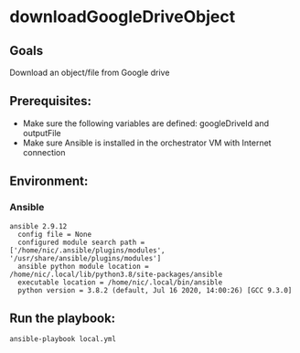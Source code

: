 # downloadGoogleDriveObject

## Goals
Download an object/file from Google drive 
 
## Prerequisites:
- Make sure the following variables are defined: googleDriveId and outputFile
- Make sure Ansible is installed in the orchestrator VM with Internet connection

## Environment:

### Ansible

```
ansible 2.9.12
  config file = None
  configured module search path = ['/home/nic/.ansible/plugins/modules', '/usr/share/ansible/plugins/modules']
  ansible python module location = /home/nic/.local/lib/python3.8/site-packages/ansible
  executable location = /home/nic/.local/bin/ansible
  python version = 3.8.2 (default, Jul 16 2020, 14:00:26) [GCC 9.3.0]
```

## Run the playbook:
```
ansible-playbook local.yml
```
